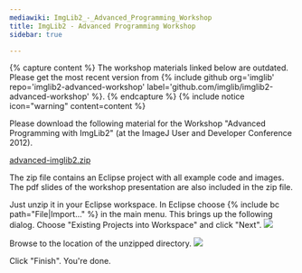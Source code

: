 ```yaml
---
mediawiki: ImgLib2_-_Advanced_Programming_Workshop
title: ImgLib2 - Advanced Programming Workshop
sidebar: true

---
```




{% capture  content %}
The workshop materials linked below are outdated. Please get the most recent version from {% include github org='imglib' repo='imglib2-advanced-workshop' label='github.com/imglib/imglib2-advanced-workshop' %}.
{% endcapture %}
{% include notice icon="warning" content=content %}

Please download the following material for the Workshop "Advanced Programming with ImgLib2" (at the ImageJ User and Developer Conference 2012).

[advanced-imglib2.zip](http://fly.mpi-cbg.de/~pietzsch/advanced-imglib2.zip)

The zip file contains an Eclipse project with all example code and images. The pdf slides of the workshop presentation are also included in the zip file.

Just unzip it in your Eclipse workspace. In Eclipse choose {% include bc path="File|Import..." %} in the main menu. This brings up the following dialog. Choose "Existing Projects into Workspace" and click "Next". ![](/media/libs/imglib2/workshop-2012-import-1.png)

Browse to the location of the unzipped directory. ![](/media/libs/imglib2/workshop-2012-import-2.png)

Click "Finish". You're done.


